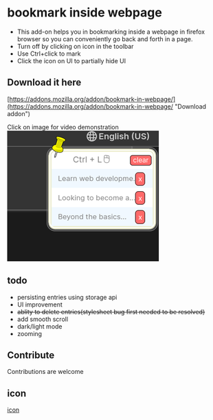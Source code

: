 # bookmark inside webpage

* This add-on helps you in bookmarking inside a webpage in firefox browser so you can conveniently go back and forth in a page.
* Turn off by clicking on icon in the toolbar
* Use Ctrl+click to mark
* Click the icon on UI to partially hide UI

## Download it here
[https://addons.mozilla.org/addon/bookmark-in-webpage/](https://addons.mozilla.org/addon/bookmark-in-webpage/ "Download addon")

Click on image for video demonstration  
[![Screenshot of the Firefox Addon](./directory/addon.png?raw=true)](https://youtu.be/f9lBxirdrcA)

## todo
* persisting entries using storage api
* UI improvement
* ~~ablity to delete entries(stylesheet bug first needed to be resolved)~~
* add smooth scroll
* dark/light mode
* zooming

## Contribute
Contributions are welcome

## icon 
[icon](https://maps.google.com/mapfiles/kml/pushpin/ylw-pushpin.png "an icon")


